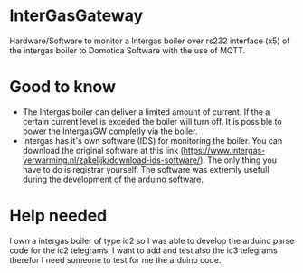 # InterGasGateway
Hardware/Software to monitor a Intergas boiler over rs232 interface (x5) of the intergas boiler to Domotica Software with the use of MQTT.


# Good to know
- The Intergas boiler can deliver a limited amount of current. If the a certain current level is exceded the boiler will turn off. It is possible to power the IntergasGW completly via the boiler.
- Intergas has it's own software (IDS) for monitoring the boiler. You can download the original software at this link (https://www.intergas-verwarming.nl/zakelijk/download-ids-software/). The only thing you have to do is registrar yourself. The software was extremly usefull during the development of the arduino software.


# Help needed
I own a intergas boiler of type ic2 so I was able to develop the arduino parse code for the ic2 telegrams. I want to add and test also the ic3 telegrams therefor I need someone to test for me the arduino code. 
